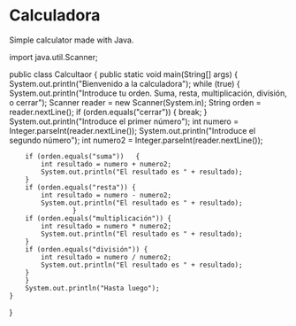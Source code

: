 # Calculadora
Simple calculator made with Java.


import java.util.Scanner;

public class Calcultaor {
	public static void main(String[] args) {
		System.out.println("Bienvenido a la calculadora");
		while (true) {
			System.out.println("Introduce tu orden. Suma, resta, multiplicación, división, o cerrar");
			Scanner reader = new Scanner(System.in);
			String orden = reader.nextLine();
	if (orden.equals("cerrar")) {
		break;
	}
	System.out.println("Introduce el primer número");
	int numero = Integer.parseInt(reader.nextLine());
	System.out.println("Introduce el segundo número");
	int numero2 = Integer.parseInt(reader.nextLine());
		
		if (orden.equals("suma"))	{
			int resultado = numero + numero2;
			System.out.println("El resultado es " + resultado);			
		}
		if (orden.equals("resta")) {
			int resultado = numero - numero2;
			System.out.println("El resultado es " + resultado);
					}
		if (orden.equals("multiplicación")) {
			int resultado = numero * numero2;
			System.out.println("El resultado es " + resultado);
		}
		if (orden.equals("división")) {
			int resultado = numero / numero2;
			System.out.println("El resultado es " + resultado);
		}
		}
		System.out.println("Hasta luego");
	}
}



